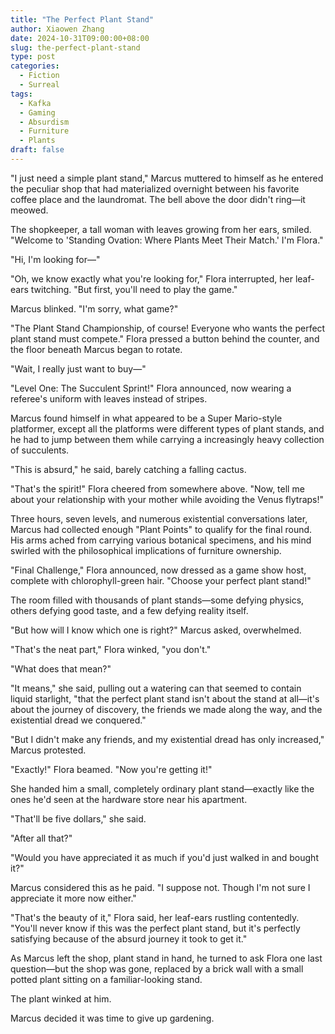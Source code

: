 ```yaml
---
title: "The Perfect Plant Stand"
author: Xiaowen Zhang
date: 2024-10-31T09:00:00+08:00
slug: the-perfect-plant-stand
type: post
categories:
  - Fiction
  - Surreal
tags:
  - Kafka
  - Gaming
  - Absurdism
  - Furniture
  - Plants
draft: false
---
```


"I just need a simple plant stand," Marcus muttered to himself as he entered the peculiar shop that had materialized overnight between his favorite coffee place and the laundromat. The bell above the door didn't ring—it meowed.

The shopkeeper, a tall woman with leaves growing from her ears, smiled. "Welcome to 'Standing Ovation: Where Plants Meet Their Match.' I'm Flora."

"Hi, I'm looking for—"

"Oh, we know exactly what you're looking for," Flora interrupted, her leaf-ears twitching. "But first, you'll need to play the game."

Marcus blinked. "I'm sorry, what game?"

"The Plant Stand Championship, of course! Everyone who wants the perfect plant stand must compete." Flora pressed a button behind the counter, and the floor beneath Marcus began to rotate.

"Wait, I really just want to buy—"

"Level One: The Succulent Sprint!" Flora announced, now wearing a referee's uniform with leaves instead of stripes.

Marcus found himself in what appeared to be a Super Mario-style platformer, except all the platforms were different types of plant stands, and he had to jump between them while carrying a increasingly heavy collection of succulents.

"This is absurd," he said, barely catching a falling cactus.

"That's the spirit!" Flora cheered from somewhere above. "Now, tell me about your relationship with your mother while avoiding the Venus flytraps!"

Three hours, seven levels, and numerous existential conversations later, Marcus had collected enough "Plant Points" to qualify for the final round. His arms ached from carrying various botanical specimens, and his mind swirled with the philosophical implications of furniture ownership.

"Final Challenge," Flora announced, now dressed as a game show host, complete with chlorophyll-green hair. "Choose your perfect plant stand!"

The room filled with thousands of plant stands—some defying physics, others defying good taste, and a few defying reality itself.

"But how will I know which one is right?" Marcus asked, overwhelmed.

"That's the neat part," Flora winked, "you don't."

"What does that mean?"

"It means," she said, pulling out a watering can that seemed to contain liquid starlight, "that the perfect plant stand isn't about the stand at all—it's about the journey of discovery, the friends we made along the way, and the existential dread we conquered."

"But I didn't make any friends, and my existential dread has only increased," Marcus protested.

"Exactly!" Flora beamed. "Now you're getting it!"

She handed him a small, completely ordinary plant stand—exactly like the ones he'd seen at the hardware store near his apartment.

"That'll be five dollars," she said.

"After all that?"

"Would you have appreciated it as much if you'd just walked in and bought it?"

Marcus considered this as he paid. "I suppose not. Though I'm not sure I appreciate it more now either."

"That's the beauty of it," Flora said, her leaf-ears rustling contentedly. "You'll never know if this was the perfect plant stand, but it's perfectly satisfying because of the absurd journey it took to get it."

As Marcus left the shop, plant stand in hand, he turned to ask Flora one last question—but the shop was gone, replaced by a brick wall with a small potted plant sitting on a familiar-looking stand.

The plant winked at him.

Marcus decided it was time to give up gardening.